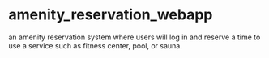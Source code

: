 # amenity_reservation_webapp
an amenity reservation system where users will log in and reserve a time to use a service such as fitness center, pool, or sauna.
